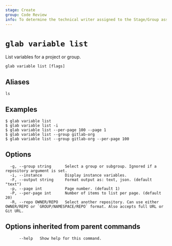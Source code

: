```yaml
---
stage: Create
group: Code Review
info: To determine the technical writer assigned to the Stage/Group associated with this page, see https://about.gitlab.com/handbook/product/ux/technical-writing/#assignments
---
```


<!--
This documentation is auto generated by a script.
Please do not edit this file directly. Run `make gen-docs` instead.
-->

# `glab variable list`

List variables for a project or group.

```plaintext
glab variable list [flags]
```

## Aliases

```plaintext
ls
```

## Examples

```console
$ glab variable list
$ glab variable list -i
$ glab variable list --per-page 100 --page 1
$ glab variable list --group gitlab-org
$ glab variable list --group gitlab-org --per-page 100

```

## Options

```plaintext
  -g, --group string      Select a group or subgroup. Ignored if a repository argument is set.
  -i, --instance          Display instance variables.
  -F, --output string     Format output as: text, json. (default "text")
  -p, --page int          Page number. (default 1)
  -P, --per-page int      Number of items to list per page. (default 20)
  -R, --repo OWNER/REPO   Select another repository. Can use either OWNER/REPO or `GROUP/NAMESPACE/REPO` format. Also accepts full URL or Git URL.
```

## Options inherited from parent commands

```plaintext
      --help   Show help for this command.
```
